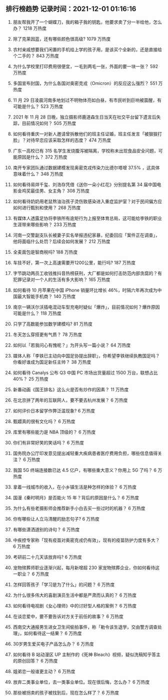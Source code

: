 
## 排行榜趋势 记录时间：2021-12-01 01:16:16
  
  1. 朋友帮我开了一个蝴蝶刀，我的箱子我的钥匙，他要求卖了分一半给他，怎么办？ 1218 万热度
    
  2. 除了克莱因蓝，还有哪些颜色很高级? 1079 万热度
    
  3. 农村亲戚想要我们闲置的手机给上学的孩子用，是该买个全新的，还是直接给个二手的？ 843 万热度
    
  4. 为什么学校里打印费用很便宜，一毛到两毛一张，外面的要一块一张？ 592 万热度
    
  5. 多国宣布封国，为什么各国对奥密克戎（Omicron）的反应这么强烈？ 551 万热度
    
  6. 11 月 29 日凌晨河南多地划过不明物体亮如白昼，有市民听到巨响被震醒，有可能是什么？ 523 万热度
    
  7. 2021 年 11 月 28 日晚，独立摄影师鹿道森生日当天在社交平台留下遗言后失踪，目前情况如何？ 505 万热度
    
  8. 如何看待重庆一对新人邀请曾拆散他们的班主任证婚，班主任发言「被狠狠打脸」？对待早恋应该采取怎样的态度？ 474 万热度
    
  9. 广东一高校已有 315 名学生发烧腹泻被隔离，学校称未出现食品安全问题，可能原因是什么？ 372 万热度
    
  10. 南开专家团队通过数据建模发现奥密克戎传染力比德尔塔增 37.5% ，这具体意味着什么？ 348 万热度
    
  11. 如何看待易烊千玺、刘浩存凭借《送你一朵小红花》分别提名第 34 届中国电影金鸡奖最佳男、女主角？ 308 万热度
    
  12. 如何看待奶奶用老鼠熬油治孩子烫伤致感染进入重症监护室？对于民间偏方应如何进行甄别和使用？ 268 万热度
    
  13. 有媒体人透露足协将李铁所有逾矩行为上报至体育总局，这可能给李铁的职业生涯带来哪些影响？ 233 万热度
    
  14. 河南一交警副支队长被妻子实名举报违纪家暴，纪委回应「案件正在调查」，他将面临什么处罚？后续会如何发展？ 212 万热度
    
  15. 全麦面包是智商税吗? 188 万热度
    
  16. 车技不好，第一次上高速需要开1200公里，能行吗? 187 万热度
    
  17. 字节跳动两员工收钱推抖音热榜获刑，大厂都是如何打击防范内部贪腐的？有犯罪记录对一个人的生活有多大影响？ 165 万热度
    
  18. 如何看待 10 月苹果在中国 iPhone 销量环比增长 46%，时隔六年再次成为中国最大智能手机商？ 140 万热度
    
  19. 南京一辆沃尔沃插电混动车型充电时疑似「爆炸」，目前情况如何？爆炸原因可能是什么？ 118 万热度
    
  20. 只学了高数能参加数学建模吗? 81 万热度
    
  21. 冬天怎么穿搭更有气质？ 78 万热度
    
  22. 如何以「若我问心有愧呢？」为开头写一篇小说？ 64 万热度
    
  23. 媒体人称「李铁已主动向中国足协提出辞职」，你希望李铁继续执教国足吗？你看好谁成为国足新任主帅？ 38 万热度
    
  24. 如何看待 Canalys 公布 Q3 中国 PC 市场出货量超过 1500 万台，联想占比 40%？ 25 万热度
    
  25. 新番动画《国王排名》这么火是否有炒作的因素？ 11 万热度
    
  26. 在北京拼了两年的互联网人，要不要去杭州发展？ 6 万热度
    
  27. 如何评价日本留学作弊泛滥现象? 6 万热度
    
  28. 甄嬛真的很有文化吗？ 6 万热度
    
  29. 库里有哪些能力是 NBA 顶级的？ 6 万热度
    
  30. 你们有非常好笑的笑话吗？ 6 万热度
    
  31. 国务院办公厅印发意见提出减轻重大疾病患者医疗费用负担，哪些信息值得关注？ 6 万热度
    
  32. 我国 5G 终端连接数已达 4.5 亿户，有哪些重大意义？你用上 5G 了吗？ 6 万热度
    
  33. 拿着一线城市的收入，在小乡镇生活是种怎样的体验？ 6 万热度
    
  34. 国漫《秦时明月》是否能火 15 年？背后的原因是什么？ 6 万热度
    
  35. 为什么有些老摄影师会推荐新手小白去买一些过时的机器？ 6 万热度
    
  36. 你有哪些让人立马清醒的励志句子? 6 万热度
    
  37. 有哪些潇洒道别的诗句？ 6 万热度
    
  38. 中疾控专家称「现有疫苗对奥密克戎仍有效」，现有的疫苗防护力度有多大？ 6 万热度
    
  39. 考研前二十几天该放弃吗? 6 万热度
    
  40. 宠物殡葬师职业逐渐兴起，每月新增超 230 家宠物殡葬企业，你如何看待这一职业？ 6 万热度
    
  41. 怎样回答孩子「学习是为了什么」的问题？ 6 万热度
    
  42. 为什么很多伟大的喜剧演员生活中都是严肃而认真的？ 6 万热度
    
  43. 如何看待电视剧《女心理师》中的讨好型人格的案例？ 6 万热度
    
  44. 在谈恋爱中，要不要告诉对方关于前任的故事？ 6 万热度
    
  45. 西南交大通报男生进女卫生间偷拍事件，称「勒令该生退学，交由警方调查处理」，如何看待这一结果？ 6 万热度
    
  46. 30岁男生爱买电子产品怎么办？ 6 万热度
    
  47. 如何看待 B 站动漫区 UP 主制作的《死神 Bleach》视频，疑似洗稿知乎答主的原创回答？ 6 万热度
    
  48. 姐弟恋一般谁更主动？ 6 万热度
    
  49. 放弃二类事业单位，去一类事业单位。现在很后悔，怎么办？ 6 万热度
    
  50. 那些被拐卖的孩子被找到后，现在怎么样了？ 6 万热度
    
